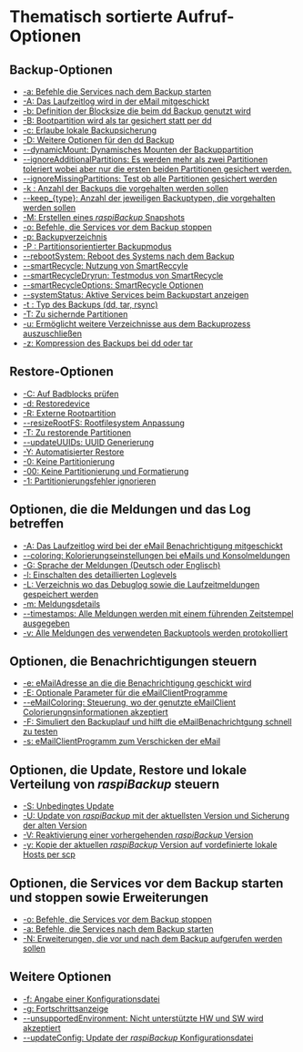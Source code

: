# Thematisch sortierte Aufruf-Optionen

<a name="backup"></a>
## Backup-Optionen

  - [-a: Befehle die Services nach dem Backup starten](backup-options.md#-a)
  - [-A: Das Laufzeitlog wird in der eMail mitgeschickt](general-options.md#-A)
  - [-b: Definition der Blocksize die beim dd Backup genutzt wird](backup-options.md#parm_b)
  - [-B: Bootpartition wird als tar gesichert statt per dd](backup-options.md#parm_B)
  - [-c: Erlaube lokale Backupsicherung](backup-options.md#-c)
  - [-D: Weitere Optionen für den dd Backup](backup-options.md#parm_D)
  - [--dynamicMount: Dynamisches Mounten der Backuppartition](backup-options.md#parm_dynamicMount)
  - [--ignoreAdditionalPartitions: Es werden mehr als zwei Partitionen toleriert wobei aber nur die ersten beiden Partitionen gesichert werden.](backup-options.md#parm_ignoreAdditionalPartitions)
  - [--ignoreMissingPartitions: Test ob alle Partitionen gesichert werden](backup-options.md#--ignoremissingPartitions)
  - [-k : Anzahl der Backups die vorgehalten werden sollen](backup-options.md#parm_k)
  - [--keep_{type}: Anzahl der jeweiligen Backuptypen, die vorgehalten werden sollen](backup-options.md#parm_keepType)
  - [-M: Erstellen eines *raspiBackup* Snapshots](backup-options.md#parm_M)
  - [-o: Befehle, die Services vor dem Backup stoppen](backup-options.md#parm_o)
  - [-p: Backupverzeichnis](backup-options.md#parm_p)
  - [-P : Partitionsorientierter Backupmodus](backup-options.md#parm_P)
  - [--rebootSystem: Reboot des Systems nach dem Backup](backup-options.md#parm_rebootSystem)
  - [--smartRecycle: Nutzung von SmartReccyle](backup-options.md#parm_smartRecycle)
  - [--smartRecycleDryrun: Testmodus von SmartRecycle](backup-options.md#parm_smartRecycleDryrun)
  - [--smartRecycleOptions: SmartRecycle Optionen](backup-options.md#parm_smartRecycleOptions)
  - [--systemStatus: Aktive Services beim Backupstart anzeigen](backup-options.md#parm_systemstatus)
  - [-t : Typ des Backups (dd, tar, rsync)](backup-options.md#parm_t)
  - [-T: Zu sichernde Partitionen](backup-options.md#parm_T)
  - [-u: Ermöglicht weitere Verzeichnisse aus dem Backuprozess auszuschließen](backup-options.md#parm_u)
  - [-z: Kompression des Backups bei dd oder tar](backup-options.md#parm_z)

<a name="restore"></a>
## Restore-Optionen

  - [-C: Auf Badblocks prüfen](restore-options.md#parm_C)
  - [-d: Restoredevice](restore-options.md#parm_d)
  - [-R: Externe Rootpartition](restore-options.md#parm_R)
  - [--resizeRootFS: Rootfilesystem Anpassung](restore-options.md#parm_resizeRootFS)
  - [-T: Zu restorende Partitionen](restore-options.md#parm_T)
  - [--updateUUIDs: UUID Generierung](restore-options.md#parm_resizeRootFS)
  - [-Y: Automatisierter Restore](restore-options.md#parm_Y)
  - [-0: Keine Partitionierung](restore-options.md#parm_0)
  - [-00: Keine Partitionierung und Formatierung](restore-options.md#parm_00)
  - [-1: Partitionierungsfehler ignorieren](restore-options.md#parm_1)
 
<a name="messages-and-log"></a>
## Optionen, die die Meldungen und das Log betreffen

  - [-A: Das Laufzeitlog wird bei der eMail Benachrichtigung mitgeschickt](general-options.md#parm_A)
  - [--coloring: Kolorierungseinstellungen bei eMails und Konsolmeldungen](general-options.md#parm_coloring)
  - [-G: Sprache der Meldungen (Deutsch oder Englisch)](general-options.md#parm_G)
  - [-l: Einschalten des detaillierten Loglevels](general-options.md#parm_l)
  - [-L: Verzeichnis wo das Debuglog sowie die Laufzeitmeldungen gespeichert werden](general-options.md#parm_L)
  - [-m: Meldungsdetails](general-options.md#parm_m)
  - [--timestamps: Alle Meldungen werden mit einem führenden Zeitstempel ausgegeben](general-options.md#parm_timestamps)
  - [-v: Alle Meldungen des verwendeten Backuptools werden protokolliert](backup-options.md#parm_v)

<a name="notifications"></a>
## Optionen, die Benachrichtigungen steuern

  - [-e: eMailAdresse an die die Benachrichtigung geschickt wird](general-options.md#parm_e)
  - [-E: Optionale Parameter für die eMailClientProgramme](general-options.md#parm_E)
  - [--eMailColoring: Steuerung, wo der genutzte eMailClient Colorierungnsinformationen akzeptiert](general-options.md#parm_eMailColoring)
  - [-F: Simuliert den Backuplauf und hilft die eMailBenachrichtgung schnell zu testen](backup-options.md#parm_F)
  - [-s: eMailClientProgramm zum Verschicken der eMail](general-options.md#parm_s)

<a name="maintenance"></a>
## Optionen, die Update, Restore und lokale Verteilung von *raspiBackup* steuern

  - [-S: Unbedingtes Update](general-options.md#parm_S)
  - [-U: Update von *raspiBackup* mit der aktuellsten Version und Sicherung der alten Version](general-options.md#parm_U)
  - [-V: Reaktivierung einer vorhergehenden *raspiBackup* Version](general-options.md#parm_V)
  - [-y: Kopie der aktuellen *raspiBackup* Version auf vordefinierte lokale Hosts per scp](general-options.md#parm_y)

<a name="start-stop-extensions"></a>
## Optionen, die Services vor dem Backup starten und stoppen sowie Erweiterungen

  - [-o: Befehle, die Services vor dem Backup stoppen](backup-options.md#parm_o)
  - [-a: Befehle, die Services nach dem Backup starten](backup-options.md#parm_a)
  - [-N: Erweiterungen, die vor und nach dem Backup aufgerufen werden sollen](backup-options.md#parm_N)

<a name="miscellaneous"></a>
## Weitere Optionen

  - [-f: Angabe einer Konfigurationsdatei](general-options.md#parm_f)
  - [-g: Fortschrittsanzeige](general-options.md#parm_g)
  - [--unsupportedEnvironment: Nicht unterstützte HW und SW wird akzeptiert](general-options.md#parm_unsupportedEnvironment)
  - [--updateConfig: Update der *raspiBackup* Konfigurationsdatei](general-options.md#parm_updateConfig)

[.status]: rst
[.source]: https://www.linux-tips-and-tricks.de/de/aufruf-und-optionen
[.source]: https://www.linux-tips-and-tricks.de/en/invocation-and-options
